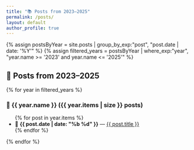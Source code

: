 ```yaml
---
title: "📚 Posts from 2023–2025"
permalink: /posts/
layout: default
author_profile: true
---
```


{% assign postsByYear = site.posts | group_by_exp:"post", "post.date | date: '%Y'" %}
{% assign filtered_years = postsByYear | where_exp:"year", "year.name >= '2023' and year.name <= '2025'" %}

<h2>📅 Posts from 2023–2025</h2>
{% for year in filtered_years %}
  <h3>📆 {{ year.name }} ({{ year.items | size }} posts)</h3>
  <ul>
    {% for post in year.items %}
      <li>
        📝 <strong>{{ post.date | date: "%b %d" }}</strong> —
        <a href="{{ post.url }}">{{ post.title }}</a>
      </li>
    {% endfor %}
  </ul>
{% endfor %}
